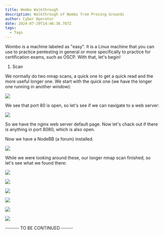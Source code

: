 ```yaml
---
title: Wombo Walkthrough
description: Walkthrough of Wombo from Proving Grounds
author: Cyber Operator
date: 2024-07-29T14:46:36.787Z
tags:
  - Tags
---
```

Wombo is a machine labeled as "easy".  It is a Linux machine that you can use to practice pentesting in general or more specifically to practice for certification exams, such as OSCP.  With that, let's begin!

1. Scan

We normally do two nmap scans, a quick one to get a quick read and the more useful longer one.  We start with the quick one (we have the longer one running in another window):

![](/static/img/screenshot-2024-07-29-at-10.50.01 am.png)

We see that port 80 is open, so let's see if we can navigate to a web server:

![](/static/img/screenshot-2024-07-29-at-10.52.53 am.png)

So we have the nginx web server default page.  Now let's chack out if there is anything in port 8080, which is also open.

Now we have a NodeBB (a forum) installed.

![](/static/img/screenshot-2024-07-29-at-10.54.40 am.png)

While we were looking around these, our longer nmap scan finished, so let's see what we found there:

![](/static/img/screenshot-2024-07-29-at-10.57.02 am.png)

![](/static/img/screenshot-2024-07-29-at-10.57.52 am.png)

![](/static/img/screenshot-2024-07-29-at-10.58.41 am.png)

![](/static/img/screenshot-2024-07-29-at-10.59.29 am.png)

![](/static/img/screenshot-2024-07-29-at-11.00.12 am.png)

![](/static/img/screenshot-2024-07-29-at-11.00.48 am.png)





\------- TO BE CONTINUED ------